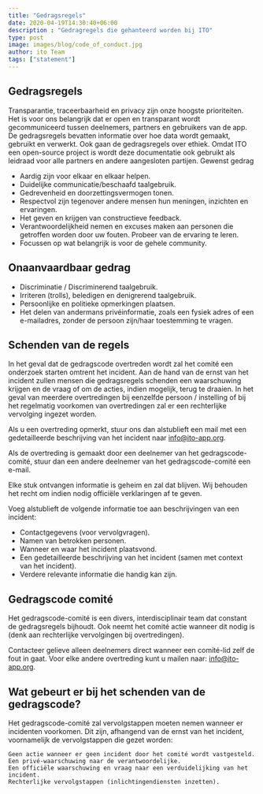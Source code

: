 ```yaml
---
title: "Gedragsregels"
date: 2020-04-19T14:30:40+06:00
description : "Gedragregels die gehanteerd worden bij ITO"
type: post
image: images/blog/code_of_conduct.jpg
author: ito Team
tags: ["statement"]
---
```


## Gedragsregels

Transparantie, traceerbaarheid en privacy zijn onze hoogste prioriteiten. Het is voor ons belangrijk dat er open en transparant wordt gecommuniceerd tussen deelnemers, partners en gebruikers van de app. De gedragsregels bevatten informatie over hoe data wordt gemaakt, gebruikt en verwerkt. Ook gaan de gedragsregels over ethiek. Omdat ITO een open-source project is wordt deze documentatie ook gebruikt als leidraad voor alle partners en andere aangesloten partijen.
Gewenst gedrag

  * Aardig zijn voor elkaar en elkaar helpen.
  * Duidelijke communicatie/beschaafd taalgebruik.
  * Gedrevenheid en doorzettingsvermogen tonen.
  * Respectvol zijn tegenover andere mensen hun meningen, inzichten en ervaringen.
  * Het geven en krijgen van constructieve feedback.
  * Verantwoordelijkheid nemen en excuses maken aan personen die getroffen worden door uw fouten. Probeer van de ervaring te leren.
  * Focussen op wat belangrijk is voor de gehele community.

## Onaanvaardbaar gedrag

  * Discriminatie / Discriminerend taalgebruik.
  * Irriteren (trolls), beledigen en denigrerend taalgebruik.
  * Persoonlijke en politieke opmerkingen plaatsen.
  * Het delen van andermans privéinformatie, zoals een fysiek adres of een e-mailadres, zonder de persoon zijn/haar toestemming te vragen.

## Schenden van de regels

In het geval dat de gedragscode overtreden wordt zal het comité een onderzoek starten omtrent het incident. Aan de hand van de ernst van het incident zullen mensen die gedragsregels schenden een waarschuwing krijgen en de vraag of om de acties, indien mogelijk, terug te draaien. In het geval van meerdere overtredingen bij eenzelfde persoon / instelling of bij het regelmatig voorkomen van overtredingen zal er een rechterlijke vervolging ingezet worden.

Als u een overtreding opmerkt, stuur ons dan alstublieft een mail met een gedetailleerde beschrijving van het incident naar info@ito-app.org.

Als de overtreding is gemaakt door een deelnemer van het gedragscode-comité, stuur dan een andere deelnemer van het gedragscode-comité een e-mail.

Elke stuk ontvangen informatie is geheim en zal dat blijven. Wij behouden het recht om indien nodig officiële verklaringen af te geven.

Voeg alstublieft de volgende informatie toe aan beschrijvingen van een incident:

  * Contactgegevens (voor vervolgvragen).
  * Namen van betrokken personen.
  * Wanneer en waar het incident plaatsvond.
  * Een gedetailleerde beschrijving van het incident (samen met context van het incident).
  * Verdere relevante informatie die handig kan zijn.

## Gedragscode comité

Het gedragscode-comité is een divers, interdisciplinair team dat constant de gedragsregels bijhoudt. Ook neemt het comité actie wanneer dit nodig is (denk aan rechterlijke vervolgingen bij overtredingen).

Contacteer gelieve alleen deelnemers direct wanneer een comité-lid zelf de fout in gaat. Voor elke andere overtreding kunt u mailen naar: info@ito-app.org. 

## Wat gebeurt er bij het schenden van de gedragscode?

Het gedragscode-comité zal vervolgstappen moeten nemen wanneer er incidenten voorkomen. Dit zijn, afhangend van de ernst van het incident, voornamelijk de vervolgstappen die gezet worden:

    Geen actie wanneer er geen incident door het comité wordt vastgesteld.
    Een privé-waarschuwing naar de verantwoordelijke.
    Een officiële waarschuwing en vraag naar een verduidelijking van het incident.
    Rechterlijke vervolgstappen (inlichtingendiensten inzetten).